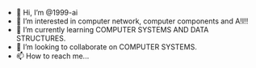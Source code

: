 - 👋 Hi, I’m @1999-ai
- 👀 I’m interested in computer network, computer components and A!I!!
- 🌱 I’m currently learning COMPUTER SYSTEMS AND DATA STRUCTURES.
- 💞️ I’m looking to collaborate on COMPUTER SYSTEMS.
- 📫 How to reach me... 

<!---
1999-ai/1999-ai is a ✨ special ✨ repository because its `README.md` (this file) appears on your GitHub profile.
You can click the Preview link to take a look at your changes.
--->
